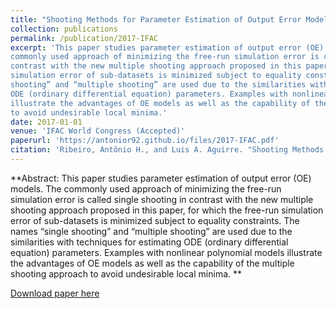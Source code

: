```yaml
---
title: "Shooting Methods for Parameter Estimation of Output Error Models"
collection: publications
permalink: /publication/2017-IFAC
excerpt: 'This paper studies parameter estimation of output error (OE) models. The
commonly used approach of minimizing the free-run simulation error is called single shooting in
contrast with the new multiple shooting approach proposed in this paper, for which the free-run
simulation error of sub-datasets is minimized subject to equality constraints. The names “single
shooting” and “multiple shooting” are used due to the similarities with techniques for estimating
ODE (ordinary differential equation) parameters. Examples with nonlinear polynomial models
illustrate the advantages of OE models as well as the capability of the multiple shooting approach
to avoid undesirable local minima.'
date: 2017-01-01
venue: 'IFAC World Congress (Accepted)'
paperurl: 'https://antonior92.github.io/files/2017-IFAC.pdf'
citation: 'Ribeiro, Antônio H., and Luis A. Aguirre. "Shooting Methods for Parameter Estimation of Output Error Models." IFAC World Congress (2017)'
---
```


**Abstract: This paper studies parameter estimation of output error (OE) models. The
commonly used approach of minimizing the free-run simulation error is called single shooting in
contrast with the new multiple shooting approach proposed in this paper, for which the free-run
simulation error of sub-datasets is minimized subject to equality constraints. The names “single
shooting” and “multiple shooting” are used due to the similarities with techniques for estimating
ODE (ordinary differential equation) parameters. Examples with nonlinear polynomial models
illustrate the advantages of OE models as well as the capability of the multiple shooting approach
to avoid undesirable local minima. **

[Download paper here](https://antonior92.github.io/files/2017-IFAC.pdf)


